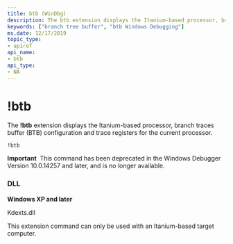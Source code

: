 ```yaml
---
title: btb (WinDbg)
description: The btb extension displays the Itanium-based processor, branch traces buffer (BTB) configuration and trace registers for the current processor.
keywords: ["branch tree buffer", "btb Windows Debugging"]
ms.date: 12/17/2019
topic_type:
- apiref
api_name:
- btb
api_type:
- NA
---
```


# !btb


The **!btb** extension displays the Itanium-based processor, branch traces buffer (BTB) configuration and trace registers for the current processor.

```dbgcmd
!btb
```

**Important**  This command has been deprecated in the Windows Debugger Version 10.0.14257 and later, and is no longer available.

 

### <span id="DLL"></span><span id="dll"></span>DLL

<p><strong>Windows XP and later</strong></p>
<p>Kdexts.dll</p></td>

This extension command can only be used with an Itanium-based target computer.
